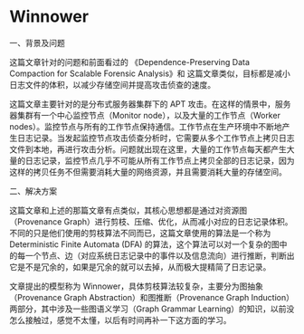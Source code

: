 # Winnower


一、背景及问题

这篇文章针对的问题和前面看过的 《Dependence-Preserving Data Compaction for Scalable Forensic Analysis》和 这篇文章类似，目标都是减小日志文件的体积，以减少存储空间并提高攻击侦查的速度。

这篇文章主要针对的是分布式服务器集群下的 APT 攻击。在这样的情景中，服务器集群有一个中心监控节点（Monitor node），以及大量的工作节点（Worker nodes）。监控节点与所有的工作节点保持通信。工作节点在生产环境中不断地产生日志记录。当发起监控节点攻击侦查分析时，它需要从多个工作节点上拷贝日志文件到本地，再进行攻击分析。问题就出现在这里，大量的工作节点每天都产生大量的日志记录，监控节点几乎不可能从所有工作节点上拷贝全部的日志记录，因为这样的拷贝任务不但需要消耗大量的网络资源，并且需要消耗大量的存储空间。

二、解决方案

这篇文章和上述的那篇文章有点类似，其核心思想都是通过对资源图（Provenance Graph）进行剪枝、压缩、优化，从而减小对应的日志记录体积。不同的只是他们使用的剪枝算法不同而已，这篇文章使用的算法是一个称为 Deterministic Finite Automata (DFA) 的算法，这个算法可以对一个复杂的图中的每一个节点、边（对应系统日志记录中的事件以及信息流向）进行推断，判断出它是不是冗余的，如果是冗余的就可以去掉，从而极大提精简了日志记录。

文章提出的模型称为 Winnower，具体剪枝算法较复杂，主要分为图抽象（Provenance Graph Abstraction）和图推断（Provenance Graph Induction）两部分，其中涉及一些图语义学习（Graph Grammar Learning）的知识，以前没怎么接触过，感觉不太懂，以后有时间再补一下这方面的学习。


